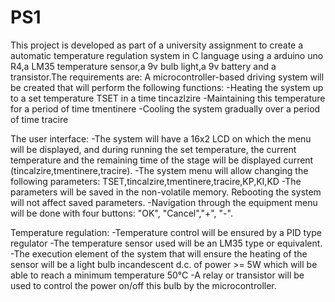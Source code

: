 # PS1
This project is developed as part of a university assignment to create a automatic temperature regulation system in C language using a arduino uno R4,a LM35 temperature sensor,a 9v bulb light,a 9v battery and a transistor.The requirements are:
A microcontroller-based driving system will be created that will perform the following functions:
-Heating the system up to a set temperature TSET in a time tincazlzire
-Maintaining this temperature for a period of time tmentinere
-Cooling the system gradually over a period of time tracire

The user interface:
-The system will have a 16x2 LCD on which the menu will be displayed, and during running the set temperature, the current temperature and the remaining time of the stage will be displayed current (tincalzire,tmentinere,tracire).
-The system menu will allow changing the following parameters: TSET,tincalzire,tmentinere,tracire,KP,KI,KD
-The parameters will be saved in the non-volatile memory. Rebooting the system will not affect saved parameters.
-Navigation through the equipment menu will be done with four buttons: "OK", "Cancel","+", "-".

Temperature regulation:
-Temperature control will be ensured by a PID type regulator
-The temperature sensor used will be an LM35 type or equivalent.
-The execution element of the system that will ensure the heating of the sensor will be a light bulb incandescent d.c. of power >= 5W which will be able to reach a minimum temperature 50°C
-A relay or transistor will be used to control the power on/off this bulb by the microcontroller.

